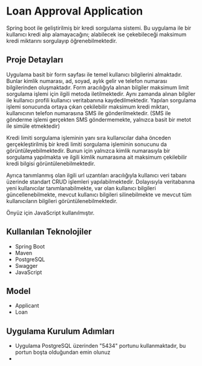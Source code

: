 # Loan Approval Application 

Spring boot ile geliştirilmiş bir kredi sorgulama sistemi. Bu uygulama ile bir kullanıcı kredi alıp alamayacağını; 
alabilecek ise çekebileceği maksimum kredi miktarını sorgulayıp öğrenebilmektedir.

## Proje Detayları

Uygulama basit bir form sayfası ile temel kullanıcı bilgilerini almaktadır. Bunlar kimlik numarası, ad, soyad, 
aylık gelir ve telefon numarası bilgilerinden oluşmaktadır. Form aracılığıyla alınan bilgiler maksimum limit sorgulama 
işlemi için ilgili metoda iletilmektedir. Aynı zamanda alınan bilgiler ile kullanıcı profili kullanıcı veritabanına 
kaydedilmektedir. Yapılan sorgulama işlemi sonucunda ortaya çıkan çekilebilir maksimum kredi miktarı, kullanıcının 
telefon numarasına SMS ile gönderilmektedir. (SMS ile gönderme işlemi gerçekten SMS göndermemekte, yalnızca basit bir 
metot ile simüle etmektedir)

Kredi limiti sorgulama işleminin yanı sıra kullanıcılar daha önceden gerçekleştirilmiş bir kredi limiti sorgulama 
işleminin sonucunu da görüntüleyebilmektedir. Bunun için yalnızca kimlik numarasıyla bir sorgulama yapılmakta ve ilgili 
kimlik numarasına ait maksimum çekilebilir kredi bilgisi görüntülenebilmektedir.

Ayrıca tanımlanmış olan ilgili url uzantıları aracılığıyla kullanıcı veri tabanı üzerinde standart CRUD işlemleri 
yapılabilmektedir. Dolayısıyla veritabanına yeni kullanıcılar tanımlanabilmekte, var olan kullanıcı bilgileri 
güncellenebilmekte, mevcut kullanıcı bilgileri silinebilmekte ve mevcut tüm kullanıcıların bilgileri 
görüntülenebilmektedir.

Önyüz için JavaScript kullanılmıştır.

## Kullanılan Teknolojiler

- Spring Boot
- Maven
- PostgreSQL
- Swagger
- JavaScript

## Model
- Applicant
- Loan

## Uygulama Kurulum Adımları
- Uygulama PostgreSQL üzerinden "5434" portunu kullanmaktadır, bu portun boşta olduğundan emin olunuz
- 

